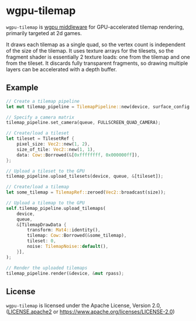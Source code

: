 # wgpu-tilemap

`wgpu-tilemap` is [wgpu middleware](https://github.com/gfx-rs/wgpu/wiki/Encapsulating-Graphics-Work#middleware-libraries) for GPU-accelerated tilemap rendering, primarily targeted at 2d games.

It draws each tilemap as a single quad, so the vertex count is independent of the size of the tilemap.
It uses texture arrays for the tilesets, so the fragment shader is essentially 2 texture loads: one from the tilemap and one from the tileset.
It discards fully transparent fragments, so drawing multiple layers can be accelerated with a depth buffer.

## Example

```rust
// Create a tilemap pipeline
let mut tilemap_pipeline = TilemapPipeline::new(device, surface_config.format, None);

// Specify a camera matrix
tilemap_pipeline.set_camera(queue, FULLSCREEN_QUAD_CAMERA);

// Create/load a tileset
let tileset = TilesetRef {
	pixel_size: Vec2::new(1, 2),
	size_of_tile: Vec2::new(1, 1),
	data: Cow::Borrowed(&[0xffffffff, 0x000000ff]),
};

// Upload a tileset to the GPU
tilemap_pipeline.upload_tilesets(device, queue, &[tileset]);

// Create/load a tilemap
let some_tilemap = TilemapRef::zeroed(Vec2::broadcast(size));

// Upload a tilemap to the GPU
self.tilemap_pipeline.upload_tilemaps(
	device,
	queue,
	&[TilemapDrawData {
		transform: Mat4::identity(),
		tilemap: Cow::Borrowed(&some_tilemap),
		tileset: 0,
		noise: TilemapNoise::default(),
	}],
);

// Render the uploaded tilemaps
tilemap_pipeline.render(&device, &mut rpass);
```

## License
`wgpu-tilemap` is licensed under the Apache License, Version 2.0, ([LICENSE.apache2](LICENSE.apache2) or <https://www.apache.org/licenses/LICENSE-2.0>)

